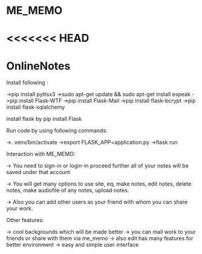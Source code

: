 # ME_MEMO

<<<<<<< HEAD
=======
# OnlineNotes

Install following :

->pip install pyttsx3
->sudo apt-get update && sudo apt-get install espeak
->pip install Flask-WTF
->pip install Flask-Mail
->pip install flask-bcrypt
->pip install flask-sqlalchemy

install flask by
pip install Flask


Run code by using following commands:

->. venv/bin/activate
->export FLASK_APP=application.py
->flask run


Interaction with ME_MEMO:

-> You need to sign-in or login-in proceed further
   all of your notes will be saved under that account

-> You will get many options to use site,
    eq, make notes, edit notes, delete notes, make audiofile of any notes, upload notes.
    
-> Also you can add other users as your friend with whom you can share your work.


Other features:

-> cool backgrounds which will be made better
-> you can mail work to your friends or share with them via me_memo
-> also edit has many features for better environment
-> easy and simple user interface
